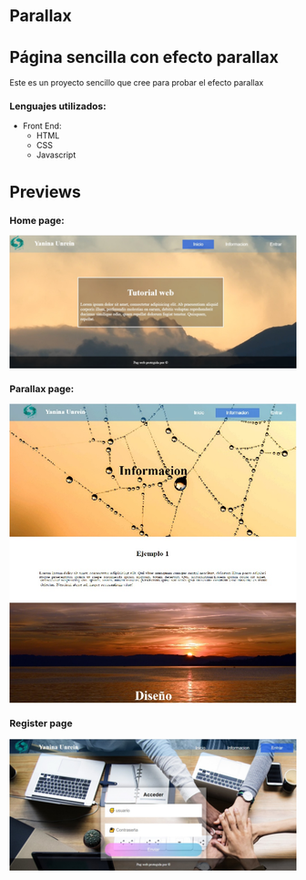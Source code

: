 # Parallax

# Página sencilla con efecto parallax
<p>Este es un proyecto sencillo que cree para probar el efecto parallax</p>

### Lenguajes utilizados:

- Front End:
    + HTML 
    + CSS 
    + Javascript

# Previews

### Home page:
<p align='left'>
    <img src='img/paralax1.jpg'></img>
</p>

### Parallax page:
<p align='left'>
    <img src='img/parallax3.jpg'></img>
</p>

### Register page
<p align='left'>
    <img src='img/paralax2.jpg'></img>
</p>

